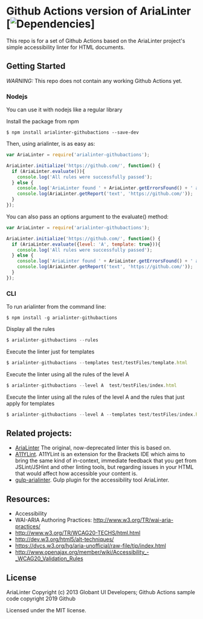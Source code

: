 Github Actions version of AriaLinter [![Dependencies](https://david-dm.org/MaggieFero/arialinter.svg)]
============
This repo is for a set of Github Actions based on the AriaLinter project's simple accessibility linter for HTML documents.

## Getting Started
*WARNING:* This repo does not contain any working Github Actions yet.


### Nodejs

You can use it with nodejs like a regular library

Install the package from npm

```shell
$ npm install arialinter-githubactions --save-dev
```

Then, using arialinter, is as easy as:

```javascript
var AriaLinter = require('arialinter-githubactions');

AriaLinter.initialize('https://github.com/', function() {
  if (AriaLinter.evaluate()){
    console.log('All rules were successfully passed');
  } else {
    console.log('AriaLinter found ' + AriaLinter.getErrorsFound() + ' accessibility issues');
    console.log(AriaLinter.getReport('text', 'https://github.com/'));
  }
});
```

You can also pass an options argument to the evaluate() method:

```javascript
var AriaLinter = require('arialinter-githubactions');

AriaLinter.initialize('https://github.com/', function() {
  if (AriaLinter.evaluate({level: 'A', template: true})){
    console.log('All rules were successfully passed');
  } else {
    console.log('AriaLinter found ' + AriaLinter.getErrorsFound() + ' accessibility issues');
    console.log(AriaLinter.getReport('text', 'https://github.com/'));
  }
});
```

### CLI

To run arialinter from the command line:

```shell
$ npm install -g arialinter-githubactions
```

Display all the rules

```javascript
$ arialinter-githubactions --rules
```

Execute the linter just for templates

```javascript
$ arialinter-githubactions --templates test/testFiles/template.html
```

Execute the linter using all the rules of the level A

```javascript
$ arialinter-githubactions --level A  test/testFiles/index.html
```

Execute the linter using all the rules of the level A and the rules that just apply for templates

```javascript
$ arialinter-githubactions --level A --templates test/testFiles/index.html
```

## Related projects:
* [AriaLinter](https://github.com/globant-ui/arialinter) The original, now-deprecated linter this is based on.
* [A11YLint](https://github.com/DuaneOBrien/A11YLint-Brackets). A11YLint is an extension for the Brackets IDE which
aims to bring the same kind of in-context, immediate feedback that you get from JSLint/JSHint and other linting tools,
but regarding issues in your HTML that would affect how accessible your content is.
* [gulp-arialinter](https://github.com/Charca/gulp-arialinter). Gulp plugin for the accessibility tool AriaLinter.

## Resources:
* Accessibility
 * WAI-ARIA Authoring Practices: http://www.w3.org/TR/wai-aria-practices/
 * http://www.w3.org/TR/WCAG20-TECHS/html.html
 * http://dev.w3.org/html5/alt-techniques/
 * https://dvcs.w3.org/hg/aria-unofficial/raw-file/tip/index.html
 * http://www.openajax.org/member/wiki/Accessibility_-_WCAG20_Validation_Rules

## License

AriaLinter Copyright (c) 2013 Globant UI Developers; Github Actions sample code copyright 2019 Github

Licensed under the MIT license.
